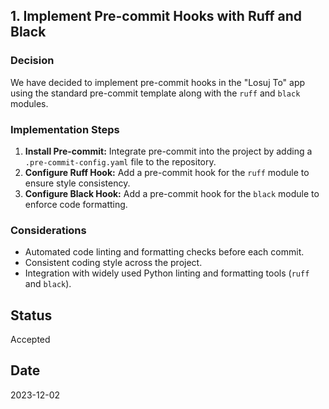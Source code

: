 ## 1. Implement Pre-commit Hooks with Ruff and Black
### Decision
We have decided to implement pre-commit hooks in the "Losuj To" app using the standard pre-commit template along with the `ruff` and `black` modules.

### Implementation Steps
1. **Install Pre-commit:** Integrate pre-commit into the project by adding a `.pre-commit-config.yaml` file to the repository.
2. **Configure Ruff Hook:** Add a pre-commit hook for the `ruff` module to ensure style consistency.
3. **Configure Black Hook:** Add a pre-commit hook for the `black` module to enforce code formatting.

### Considerations
- Automated code linting and formatting checks before each commit.
- Consistent coding style across the project.
- Integration with widely used Python linting and formatting tools (`ruff` and `black`).


## Status
Accepted

## Date
2023-12-02

